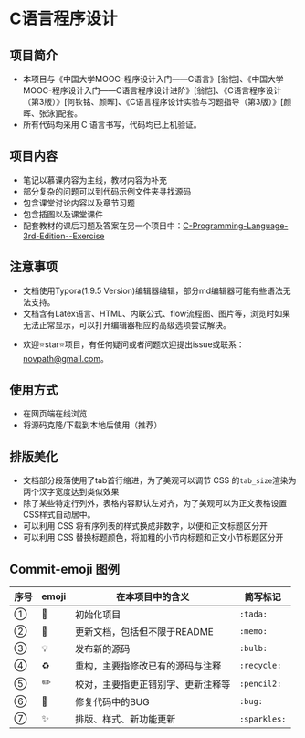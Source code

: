 # C语言程序设计

## 项目简介

* 本项目与《中国大学MOOC-程序设计入门——C语言》[翁恺]、《中国大学MOOC-程序设计入门——C语言程序设计进阶》[翁恺]、《C语言程序设计（第3版）》[何钦铭、颜晖]、《C语言程序设计实验与习题指导（第3版）》[颜晖、张泳]配套。
* 所有代码均采用 C 语言书写，代码均已上机验证。

## 项目内容

* 笔记以慕课内容为主线，教材内容为补充
* 部分复杂的问题可以到代码示例文件夹寻找源码
* 包含课堂讨论内容以及章节习题
* 包含插图以及课堂课件
* 配套教材的课后习题及答案在另一个项目中：[C-Programming-Language-3rd-Edition--Exercise](https://github.com/novpath/C-Programming-Language-3rd-Edition--Exercise)

## 注意事项

* 文档使用Typora(1.9.5 Version)编辑器编辑，部分md编辑器可能有些语法无法支持。
* 文档含有Latex语言、HTML、内联公式、flow流程图、图片等，浏览时如果无法正常显示，可以打开编辑器相应的高级选项尝试解决。

- 欢迎⭐️star⭐️项目，有任何疑问或者问题欢迎提出issue或联系：[novpath@gmail.com](mailto:novpath@gmail.com)。 

## 使用方式

* 在网页端在线浏览
* 将源码克隆/下载到本地后使用（推荐）

## 排版美化

* 文档部分段落使用了tab首行缩进，为了美观可以调节 CSS 的`tab_size`渲染为两个汉字宽度达到类似效果
* 除了某些特定行列外，表格内容默认左对齐，为了美观可以为正文表格设置CSS样式自动居中。
* 可以利用 CSS 将有序列表的样式换成非数字，以便和正文标题区分开
* 可以利用 CSS 替换标题颜色，将加粗的小节内标题和正文小节标题区分开

## Commit-emoji 图例

| 序号 | emoji      | 在本项目中的含义                   | 简写标记     |
| ---- | ---------- | ---------------------------------- | ------------ |
| ①    | :tada:     | 初始化项目                         | `:tada:`     |
| ②    | :memo:     | 更新文档，包括但不限于README       | `:memo:`     |
| ③    | :bulb:     | 发布新的源码                       | `:bulb:`     |
| ④    | :recycle:  | 重构，主要指修改已有的源码与注释   | `:recycle:`  |
| ⑤    | :pencil2:  | 校对，主要指更正错别字、更新注释等 | `:pencil2:`  |
| ⑥    | :bug:      | 修复代码中的BUG                    | `:bug:`      |
| ⑦    | :sparkles: | 排版、样式、新功能更新             | `:sparkles:`​ |

